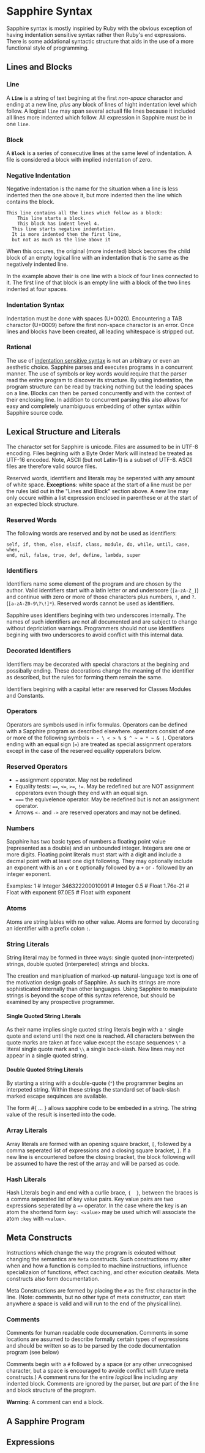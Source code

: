 Sapphire Syntax
===============

Sapphire syntax is mostly inspiried by Ruby with the obvious exception of
having indentation sensitive syntax rather then Ruby's `end` expressions.
There is some addational syntactic structure that aids in the use of a more
functional style of programming.

Lines and Blocks
----------------

### Line ###

A **`Line`** is a string of text begining at the first *non-space* charactor
and ending at a new line, *plus* any block of lines of hight indentation level
which follow.  A logical `line` may span several actuall file lines because it
included all lines more indented which follow. All expression in Sapphire must
be in one `line`.

### Block ###

A **`Block`** is a series of consecutive lines at the same level of
indentation.  A file is considered a block with implied indentation of zero.

### Negative Indentation ###

Negative indentation is the name for the situation when a line is less
indented then the one above it, but more indented then the line which contains
the block.

    This line contains all the lines which follow as a block:
        This line starts a block.
        This block has indent level 4.
      This line starts negative indentation.
      It is more indented then the first line,
      but not as much as the line above it

When this occures, the original (more indented) block becomes the child block
of an empty logical line with an indentation that is the same as the
negatively indented line.

In the example above their is one line with a block of four lines connected to
it.  The first line of that block is an empty line with a block of the two
lines indented at four spaces.

### Indentation Syntax ###

Indentation must be done with spaces (U+0020).  Encountering a TAB charactor
(U+0009) before the first non-space charactor is an error. Once lines and
blocks have been created, all leading whitespace is stripped out.

### Rational ###

The use of [indentation sensitive syntax][1] is not an arbitrary or even an
aesthetic choice.  Sapphire parses and executes programs in a concurrent
manner.  The use of symbols or key words would require that the parser read
the entire program to discover its structure.  By using indentation, the
program structure can be read by tracking nothing but the leading spaces on a
line.  Blocks can then be parsed concurrently and with the context of their
enclosing line.  In addition to concurrent parsing this also allows for easy
and completely unambiguous embedding of other syntax within Sapphire source
code.


Lexical Structure and Literals
------------------------------

The charactor set for Sapphire is unicode.  Files are assumed to be in UTF-8
encoding.  Files begining with a Byte Order Mark will instead be treated as
UTF-16 encoded. Note, ASCII (but not Latin-1) is a subset of UTF-8.  ASCII
files are therefore valid source files.

Reserved words, identifiers and literals may be seperated with
any amount of white space.  **Exceptions**: white space at the start of a line
must be per the rules laid out in the "Lines and Block" section above.  A new
line may only occure within a list expression enclosed in parenthese or at the
start of an expected block structure.

### Reserved Words ##

The following words are reserved and by not be used as identifiers:

    self, if, then, else, elsif, class, module, do, while, until, case, when,
    end, nil, false, true, def, define, lambda, super

### Identifiers ###

Identifiers name some element of the program and are chosen by the author.
Valid identifiers start with a latin letter or and underscore (`[a-zA-Z_]`)
and continue with zero or more of those characters plus numbers, `!`, and `?`.
(`[a-zA-Z0-9\?\!]*`).  Reserved words cannot be used as identifiers.

Sapphire uses identifiers begining with two underscores internally.  The names
of such identifiers are not all documented and are subject to change without
depriciation warnings. Programmers should not use identifiers begining with
two underscores to avoid conflict with this internal data.

### Decorated Identifiers ###

Identifiers may be decorated with special charactors at the begining and
possibally ending.  These decorations change the meaning of the identifier as
described, but the rules for forming them remain the same.

Identifiers begining with a capital letter are reserved for Classes
Modules and Constants.

### Operators ###

Operators are symbols used in infix formulas.  Operators can be defined with a
Sapphire program as described elsewhere.  operators consist of one or more of
the following symbols `+ - \ < > % $ ^ ~ = * ~ & |`. Operators ending with an
equal sign (`=`) are treated as special assignment operators except in the
case of the reserved equality opperators below.

### Reserved Operators ##

  * `=`  assignment opperator.  May not be redefined
  * Equality tests: `==`, `<=`, `>=`, `!=`.  May be redefined but are NOT
    assignment opperators even though they end with an equal sign.
  * `===` the equivelence operator.  May be redefined but is not an assignment
    operator.
  * Arrows `<-` and `->` are reserved operators and may not be defined.

### Numbers ###

Sapphire has two basic types of numbers a floating point value (represented as
a double) and an unbounded integer. Integers are one or more digits. Floating
point literals must start with a digit and include a decmal point with at
least one digit following. They may optionally include an exponent with is an
`e` or `E` optionally followed by a `+` or `-` followed by an integer
exponent.

Examples:
    1               # Integer
    346322200010991 # Integer
    0.5 # Float
    1.76e-21 # Float with exponent
    97.0E5   # Float with exponent

### Atoms ###

Atoms are string lables with no other value.  Atoms are formed by decorating
an identifier with a prefix colon `:`.

### String Literals ###

String literal may be formed in three ways: single quoted (non-interpreted)
strings, double quoted (interpereted) strings and blocks.

The creation and manipluation of marked-up natural-language text is one of the
motivation design goals of Sapphire.  As such its strings are more
sophisticated internally than other languages.  Using Sapphire to manipulate
strings is beyond the scope of this syntax reference, but should be examined
by any prospective programmer.

#### Single Quoted String Literals ####

As their name implies single quoted string literals begin with a `'` single
quote and extend until the next one is reached.  All characters between the
quote marks are taken at face value except the escape sequences `\'` a literal
single quote mark and `\\` a single back-slash. New lines may not appear in a
single quoted string.

#### Double Quoted String Literals ####

By starting a string with a double-quote (`"`) the programmer begins an
interpeted string. Within these strings the standard set of back-slash marked
escape sequinces are available.

The form #{ ... } allows sapphire code to be embeded in a string.  The string
value of the result is inserted into the code.

### Array Literals ###

Array literals are formed with an opening square bracket, `[`, followed by a
comma seperated list of expressions and a closing square bracket, `]`.  If a
new line is encountered before the closing bracket, the block following will
be assumed to have the rest of the array and will be parsed as code.

### Hash Literals ###

Hash Literals begin and end with a curlie brace, `{  }`, between the braces
is a comma seperated list of key value pairs.  Key value pairs are two
expressions seperated by a `=>` operator.  In the case where the key is an
atom the shortend form `key: <value>` may be used which will associate the
atom `:key` with `<value>`.

Meta Constructs
---------------

Instructions which change the way the program is exicuted without changing the
semantics are `Meta` constructs.  Such constructions my alter when and how a
function is compiled to machine instructions, influence specializaion of
functions, effect caching, and other exicution deatails.  Meta constructs also
form documentation.

Meta Constructions are formed by placing the `#` as the first charactor in the
line.  (Note: comments, but no other type of meta constructor, can start
anywhere a space is valid and will run to the end of the physical line).

### Comments ###


Comments for human readable code documenation.  Comments in some locations are
assumed to describe formally certain types of expressions and should be
written so as to be parsed by the code documentation program (see below)

Comments begin with a `#` followed by a space (or any other unrecognised
character, but a space is encouraged to avoide conflict with future meta
constructs.) A comment runs for the entire *logical* line including any
indented block.  Comments are ignored by the parser, but *are* part of the
line and block structure of the program.

**Warning**: A comment can end a block.

A Sapphire Program
------------------



Expressions
-----------



[1]: https://en.wikipedia.org/wiki/Off-side_rule "Off-Side Rule"
